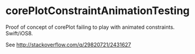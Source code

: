 # corePlotConstraintAnimationTesting

Proof of concept of corePlot failing to play with animated constraints.  Swift/iOS8.

See http://stackoverflow.com/q/29820721/2431627
